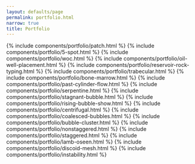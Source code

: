 ```yaml
---
layout: defaults/page
permalink: portfolio.html
narrow: true
title: Portfolio
---
```

<!-- Arranged in reversed order in time --> 
<div class="card-columns">
{% include components/portfolio/patch.html %}
{% include components/portfolio/5-spot.html %}
{% include components/portfolio/woc.html %}
{% include components/portfolio/oil-well-placement.html %}
{% include components/portfolio/reservoir-rock-typing.html %}
{% include components/portfolio/trabecular.html %}
{% include components/portfolio/bone-marrow.html %}
{% include components/portfolio/past-cylinder-flow.html %}
{% include components/portfolio/serpentine.html %}
{% include components/portfolio/stagnant-bubble.html %}
{% include components/portfolio/rising-bubble-show.html %}
{% include components/portfolio/centrifugal.html %}
{% include components/portfolio/coalesced-bubbles.html %}
{% include components/portfolio/bubble-cluster.html %}
{% include components/portfolio/nonstaggered.html %}
{% include components/portfolio/staggered.html %}
{% include components/portfolio/lamb-oseen.html %}
{% include components/portfolio/discoid-mesh.html %}
{% include components/portfolio/instability.html %}
</div>
